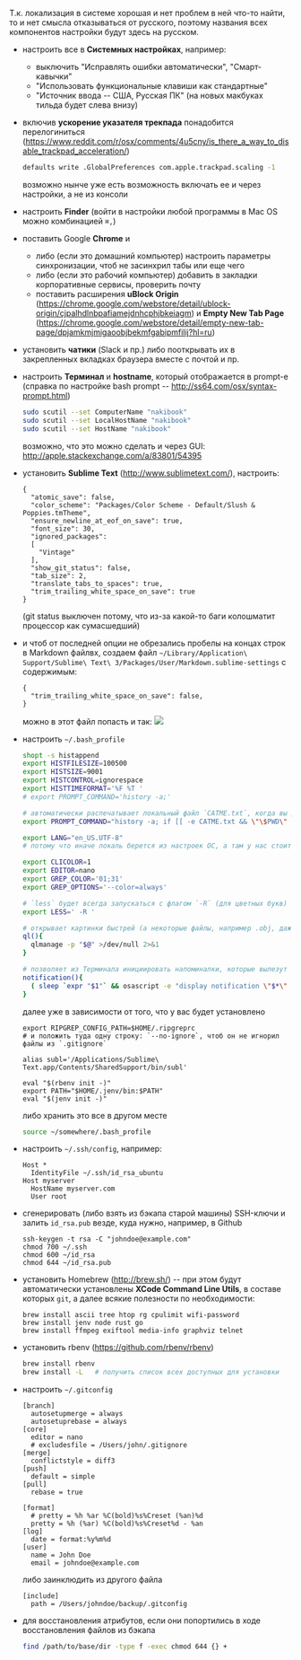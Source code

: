 Т.к. локализация в системе хорошая и нет проблем в ней что-то найти, то и нет смысла отказываться от русского, поэтому названия всех компонентов настройки будут здесь на русском.

* настроить все в **Системных настройках**, например:
  * выключить "Исправлять ошибки автоматически", "Смарт-кавычки"
  * "Использовать функциональные клавиши как стандартные"
  * "Источник ввода -- США, Русская ПК" (на новых макбуках тильда будет слева внизу)
* включив **ускорение указателя трекпада** понадобится перелогиниться (https://www.reddit.com/r/osx/comments/4u5cny/is_there_a_way_to_disable_trackpad_acceleration/)
  
  ```bash
  defaults write .GlobalPreferences com.apple.trackpad.scaling -1
  ```
  возможно нынче уже есть возможность включать ее и через настройки, а не из консоли
* настроить **Finder** (войти в настройки любой программы в Mac OS можно комбинацией `⌘,`)
* поставить Google **Chrome** и
  * либо (если это домашний компьютер) настроить параметры синхронизации, чтоб не засинхрил табы или еще чего
  * либо (если это рабочий компьютер) добавить в закладки корпоративные сервисы, проверить почту
  * поставить расширения **uBlock Origin** (https://chrome.google.com/webstore/detail/ublock-origin/cjpalhdlnbpafiamejdnhcphjbkeiagm) и **Empty New Tab Page** (https://chrome.google.com/webstore/detail/empty-new-tab-page/dpjamkmjmigaoobjbekmfgabipmfilij?hl=ru)
* установить **чатики** (Slack и пр.) либо пооткрывать их в закрепленных вкладках браузера вместе с почтой и пр.
* настроить **Терминал** и **hostname**, который отображается в prompt-е (справка по настройке bash prompt -- http://ss64.com/osx/syntax-prompt.html)
  
  ```bash
  sudo scutil --set ComputerName "nakibook"
  sudo scutil --set LocalHostName "nakibook"
  sudo scutil --set HostName "nakibook"
  ```
  возможно, что это можно сделать и через GUI: http://apple.stackexchange.com/a/83801/54395
* установить **Sublime Text** (http://www.sublimetext.com/), настроить:
  
  ```
  {
    "atomic_save": false,
    "color_scheme": "Packages/Color Scheme - Default/Slush & Poppies.tmTheme",
    "ensure_newline_at_eof_on_save": true,
    "font_size": 30,
    "ignored_packages":
    [
      "Vintage"
    ],
    "show_git_status": false,
    "tab_size": 2,
    "translate_tabs_to_spaces": true,
    "trim_trailing_white_space_on_save": true
  }
  ```
  (git status выключен потому, что из-за какой-то баги колошматит процессор как сумасшедший)
* и чтоб от последней опции не обрезались пробелы на концах строк в Markdown файлвх, создаем файл `~/Library/Application\ Support/Sublime\ Text\ 3/Packages/User/Markdown.sublime-settings` с содержимым:
  
  ```
  {
    "trim_trailing_white_space_on_save": false,
  }
  ```
  можно в этот файл попасть и так: ![](https://i.imgur.com/RWFBSbq.png)
* настроить `~/.bash_profile`
  
  ```bash
  shopt -s histappend
  export HISTFILESIZE=100500
  export HISTSIZE=9001
  export HISTCONTROL=ignorespace
  export HISTTIMEFORMAT='%F %T '
  # export PROMPT_COMMAND='history -a;'

  # автоматически распечатывает локальный файл `CATME.txt`, когда вы делаете `cd` куда-либо
  export PROMPT_COMMAND="history -a; if [[ -e CATME.txt && \"\$PWD\" != \"\$HOME\" && \"\$(history 1 | awk '{print \$4;}')\" == 'cd' ]]; then cat CATME.txt; fi;"

  export LANG="en_US.UTF-8"
  # потому что иначе локаль берется из настроек ОС, а там у нас стоит русский

  export CLICOLOR=1
  export EDITOR=nano
  export GREP_COLOR='01;31'
  export GREP_OPTIONS='--color=always'

  # `less` будет всегда запускаться с флагом `-R` (для цветных букв)
  export LESS=' -R '

  # открывает картинки быстрей (а некоторые файлы, например .obj, даже правильней), чем просмотрщик, который вызывается через open
  ql(){
    qlmanage -p "$@" >/dev/null 2>&1
  }

  # позволяет из Терминала инициировать напоминалки, которые вылезут в правом верхнем углу через заданное время
  notification(){
    ( sleep `expr "$1"` && osascript -e "display notification \"$*\" with Title \"Notification from Terminal\"" )&
  }
  ```
  далее уже в зависимости от того, что у вас будет установлено
  ```
  export RIPGREP_CONFIG_PATH=$HOME/.ripgreprc
  # и положить туда одну строку: `--no-ignore`, чтоб он не игнорил файлы из `.gitignore`
  
  alias subl='/Applications/Sublime\ Text.app/Contents/SharedSupport/bin/subl'

  eval "$(rbenv init -)"
  export PATH="$HOME/.jenv/bin:$PATH"
  eval "$(jenv init -)"
  ```
  либо хранить это все в другом месте
  ```bash
  source ~/somewhere/.bash_profile
  ```
* настроить `~/.ssh/config`, например:
  
  ```
  Host *
    IdentityFile ~/.ssh/id_rsa_ubuntu
  Host myserver
    HostName myserver.com
    User root
  ```
* сгенерировать (либо взять из бэкапа старой машины) SSH-ключи и залить `id_rsa.pub` везде, куда нужно, например, в Github
  
  ```
  ssh-keygen -t rsa -C "johndoe@example.com"
  chmod 700 ~/.ssh
  chmod 600 ~/id_rsa
  chmod 644 ~/id_rsa.pub
  ```
* установить Homebrew (http://brew.sh/) -- при этом будут автоматически установлены **XCode Command Line Utils**, в составе которых `git`, а далее всякие полезности по необходимости:
  
  ```
  brew install ascii tree htop rg cpulimit wifi-password
  brew install jenv node rust go
  brew install ffmpeg exiftool media-info graphviz telnet
  ```
* установить rbenv (https://github.com/rbenv/rbenv)
  
  ```bash
  brew install rbenv
  brew install -L   # получить список всех доступных для установки
  ```
* настроить `~/.gitconfig`
  
  ```
  [branch]
    autosetupmerge = always
    autosetuprebase = always
  [core]
    editor = nano
    # excludesfile = /Users/john/.gitignore
  [merge]
    conflictstyle = diff3
  [push]
    default = simple
  [pull]
    rebase = true

  [format]
    # pretty = %h %ar %C(bold)%s%Creset (%an)%d
    pretty = %h (%ar) %C(bold)%s%Creset%d - %an
  [log]
    date = format:%y%m%d
  [user]
    name = John Doe
    email = johndoe@example.com
  ```
  либо заинклюдить из другого файла  
  ```
  [include]
    path = /Users/johndoe/backup/.gitconfig
  ```
* для восстановления атрибутов, если они попортились в ходе восстановления файлов из бэкапа
  
  ```bash
  find /path/to/base/dir -type f -exec chmod 644 {} +
  ```
